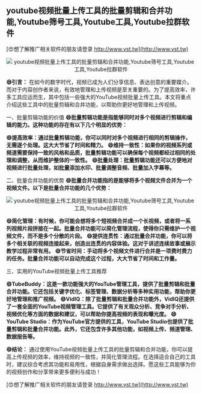 ## **youtube视频批量上传工具的批量剪辑和合并功能,Youtube筛号工具,Youtube工具,Youtube拉群软件**

[😍想了解推广相关软件的朋友请登录 http://www.vst.tw](http://www.vst.tw)

 <center><img src="https://vst.tw/MP4/tuiguang/png/7.png" alt="youtube视频批量上传工具的批量剪辑和合并功能,Youtube筛号工具,Youtube工具,Youtube拉群软件"></center>

**😄引言：**
在如今的数字时代，视频已成为人们分享信息、表达创意的重要媒介。而对于内容创作者来说，有效地管理和上传视频是至关重要的。为了提高效率，许多工具应运而生，其中包括一些强大的YouTube视频批量上传工具。本文将重点介绍这些工具中的批量剪辑和合并功能，以帮助你更好地管理和上传视频。

一、批量剪辑功能的价值
**😄批量剪辑功能是指能够同时对多个视频进行剪辑和编辑的能力。这种功能的存在有以下几个明显的优势：**

**😄提高效率：通过批量剪辑功能，你可以同时对多个视频进行相同的剪辑操作，无需逐个处理。这大大节省了时间和精力。**
**😄维持一致性：如果你的视频系列或频道需要保持一致的风格和品质，批量剪辑功能可以确保每个视频都经过相同的处理和调整，从而维护整体的一致性。**
**😄批量处理：批量剪辑功能还可以方便地对视频进行批量处理，如批量添加水印、批量调整音频、批量加入字幕等。**

二、批量合并功能的优势
**😄批量合并功能指的是能够将多个视频文件合并为一个视频文件。以下是批量合并功能的几个优势：**

 <center><img src="https://vst.tw/MP4/tuiguang/png/4.png" alt="youtube视频批量上传工具的批量剪辑和合并功能,Youtube筛号工具,Youtube工具,Youtube拉群软件"></center>

**😄简化管理：有时候，你可能会想将多个短视频合并成一个长视频，或者将一系列视频片段拼接在一起。批量合并功能可以简化管理流程，使得你只需维护一个视频文件，而不是多个分散的片段。**
**😄提供连贯性：通过批量合并功能，你可以将多个相关联的视频连接起来，创造出连贯的内容体验。这对于讲述连续故事或展示教学过程非常有用。**
**😄节省时间：手动将多个视频文件进行合并是一项费时费力的任务。批量合并功能可以自动完成这个过程，大大节省了时间和工作量。**

三、实用的YouTube视频批量上传工具推荐

**😄TubeBuddy：这是一款功能强大的YouTube管理工具，提供了批量剪辑和批量合并功能。它还包括关键字优化、标签管理、数据分析等多种实用功能，帮助你更好地管理和推广视频。**
**😄VidIQ：除了批量剪辑和批量合并功能外，VidIQ还提供了一套全面的YouTube视频管理工具。它提供了有关观众分析、竞争对手分析、视频优化等方面的数据和建议，可以帮助你提高视频的表现和曝光度。**
**😄YouTube Studio：作为YouTube官方提供的工具，YouTube Studio也提供了批量剪辑和批量合并功能。此外，它还包含许多其他功能，如视频上传、频道管理、数据报告等。**

**😄结论：**
通过使用YouTube视频批量上传工具的批量剪辑和合并功能，你可以提高上传视频的效率，维持视频的一致性，并简化管理流程。在选择适合自己的工具时，建议综合考虑其功能和易用性，根据自身需求做出选择。愿这些工具能够为你的视频创作和分享带来更多便利与成功！

[😍想了解推广相关软件的朋友请登录 http://www.vst.tw](http://www.vst.tw)



